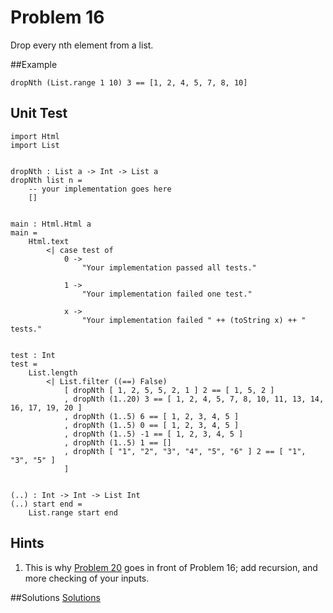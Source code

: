# Problem 16

Drop every nth element from a list.

##Example
```
dropNth (List.range 1 10) 3 == [1, 2, 4, 5, 7, 8, 10]
```

## Unit Test
```
import Html
import List


dropNth : List a -> Int -> List a
dropNth list n =
    -- your implementation goes here
    []


main : Html.Html a
main =
    Html.text
        <| case test of
            0 ->
                "Your implementation passed all tests."

            1 ->
                "Your implementation failed one test."

            x ->
                "Your implementation failed " ++ (toString x) ++ " tests."


test : Int
test =
    List.length
        <| List.filter ((==) False)
            [ dropNth [ 1, 2, 5, 5, 2, 1 ] 2 == [ 1, 5, 2 ]
            , dropNth (1..20) 3 == [ 1, 2, 4, 5, 7, 8, 10, 11, 13, 14, 16, 17, 19, 20 ]
            , dropNth (1..5) 6 == [ 1, 2, 3, 4, 5 ]
            , dropNth (1..5) 0 == [ 1, 2, 3, 4, 5 ]
            , dropNth (1..5) -1 == [ 1, 2, 3, 4, 5 ]
            , dropNth (1..5) 1 == []
            , dropNth [ "1", "2", "3", "4", "5", "6" ] 2 == [ "1", "3", "5" ]
            ]
            
            
(..) : Int -> Int -> List Int
(..) start end =
    List.range start end
```

## Hints
1. This is why [Problem 20](p20.md) goes in front of Problem 16; add recursion, and more checking of your inputs.


##Solutions 
[Solutions](../s/s16.md)
